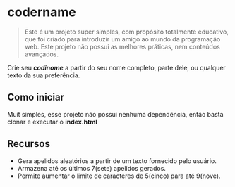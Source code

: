 # codername

> Este é um projeto super simples, com propósito totalmente educativo, que foi criado para introduzir um amigo ao mundo da programação web. Este projeto não possui as melhores práticas, nem conteúdos avançados.

Crie seu **_codinome_** a partir do seu nome completo, parte dele, ou qualquer texto da sua preferência.

## Como iniciar

Muit simples, esse projeto não possui nenhuma dependência, então basta clonar e executar o **index.html**

## Recursos

- Gera apelidos aleatórios a partir de um texto fornecido pelo usuário.
- Armazena até os últimos 7(sete) apelidos gerados.
- Permite aumentar o limite de caracteres de 5(cinco) para até 9(nove).
